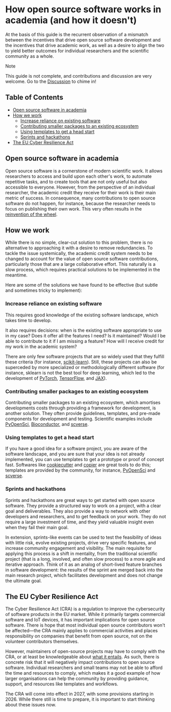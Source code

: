 # How open source software works in academia (and how it doesn't)

At the basis of this guide is the recurrent observation of a mismatch between
the incentives that drive open source software development and the incentives
that drive academic work, as well as a desire to align the two to yield better
outcomes for individual researchers and the scientific community as a whole.

> [!NOTE]
> This guide is not complete, and contributions and discussion are very welcome.
> Go to the [Discussion](https://github.com/orgs/slolab/discussions/2) to chime
> in!

## Table of Contents

- [Open source software in academia](#open-source-software-in-academia)
- [How we work](#how-we-work)
  - [Increase reliance on existing software](#increase-reliance-on-existing-software)
  - [Contributing smaller packages to an existing ecosystem](#contributing-smaller-packages-to-an-existing-ecosystem)
  - [Using templates to get a head start](#using-templates-to-get-a-head-start)
  - [Sprints and hackathons](#sprints-and-hackathons)
- [The EU Cyber Resilience Act](#the-eu-cyber-resilience-act)

## Open source software in academia

Open source software is a cornerstone of modern scientific work. It allows
researchers to access and build upon each other's work, to automate repetitive
tasks, and to create tools that are not only useful but also accessible to
everyone. However, from the perspective of an individual researcher, the
academic credit they receive for their work is their main metric of success. In
consequence, many contributions to open source software do not happen, for
instance, because the researcher needs to focus on publishing their own work.
This very often results in the
[reinvention of the wheel](https://en.wikipedia.org/wiki/Reinventing_the_wheel#In_software_development).

## How we work

While there is no simple, clear-cut solution to this problem, there is no
alternative to approaching it with a desire to remove redundancies. To tackle
the issue systemically, the academic credit system needs to be changed to
account for the value of open source software contributions, particularly those
that are a large collaborative effort. This naturally is a slow process, which
requires practical solutions to be implemented in the meantime.

Here are some of the solutions we have found to be effective (but subtle and
sometimes tricky to implement):

### Increase reliance on existing software

This requires good knowledge of the existing software landscape, which takes
time to develop.

It also requires decisions: when is the existing software appropriate to use in
my case? Does it offer all the features I need? Is it maintained? Would I be
able to contribute to it if I am missing a feature? How will I receive credit
for my work in the academic system?

There are only few software projects that are so widely used that they fulfill
these criteria (for instance, [scikit-learn](https://scikit-learn.org/stable/)).
Still, these projects can also be superceded by more specialized or
methodologically different software (for instance, sklearn is not the best tool
for deep learning, which led to the development of
[PyTorch](https://pytorch.org/), [TensorFlow](https://www.tensorflow.org/), and
[JAX](https://jax.readthedocs.io/en/latest/)).

### Contributing smaller packages to an existing ecosystem

Contributing smaller packages to an existing ecosystem, which amortises
developments costs through providing a framework for development, is another
solution. They often provide guidelines, templates, and pre-made components for
development and testing. Scientific examples include
[PyOpenSci](https://pyopensci.org/),
[Bioconductor](https://www.bioconductor.org/), and
[scverse](https://scverse.org/).

### Using templates to get a head start

If you have a good idea for a software project, you are aware of the software
landscape, and you are sure that your idea is not already implemented, you can
use templates to get a prototype or proof of concept fast. Softwares like
[cookiecutter](https://cookiecutter.readthedocs.io/en/latest/) and
[copier](https://copier.readthedocs.io/en/stable/) are great tools to do this;
templates are provided by the community, for instance,
[PyOpenSci](https://github.com/pyOpenSci/pyos-package-template) and
[scverse](https://cookiecutter-scverse-instance.readthedocs.io/en/latest/template_usage.html).

### Sprints and hackathons

Sprints and hackathons are great ways to get started with open source software.
They provide a structured way to work on a project, with a clear goal and
deliverables. They also provide a way to network with other developers and
researchers, and to get feedback on your work. They do not require a large
investment of time, and they yield valuable insight even when they fail their
main goal.

In extension, sprints-like events can be used to test the feasibility of ideas
with little risk, evolve existing projects, drive very specific features, and
increase community engagement and visibility. The main requisite for applying
this process is a shift in mentality, from the traditional scientific project
(that is a long, involved, and often slow process) to a more agile and iterative
approach. Think of it as an analog of short-lived feature branches in software
development: the results of the sprint are merged back into the main research
project, which facilitates development and does not change the ultimate goal.

## The EU Cyber Resilience Act

The Cyber Resilience Act (CRA) is a regulation to improve the cybersecurity of
software products in the EU market. While it primarily targets commercial
software and IoT devices, it has important implications for open source
software. There is hope that most individual open source contributors won't
be affected—the CRA mainly applies to commercial activities and places
responsibility on companies that benefit from open source, not on the volunteer
contributors themselves.

However, maintainers of open-source projects may have to comply with the CRA, or
at least be knowledgeable about [what it
entails](https://github.blog/open-source/maintainers/what-the-eus-new-software-legislation-means-for-developers/).
As such, there is concrete risk that it will negatively impact contributions to
open source software. Individual researchers and small teams may not be able to
afford the time and resources to comply, which makes it a good example of how
larger organisations can help the community by providing guidance, support, and
resources like templates and workflows.

The CRA will come into effect in 2027, with some provisions starting in 2026.
While there still is time to prepare, it is important to start thinking about
these issues now.